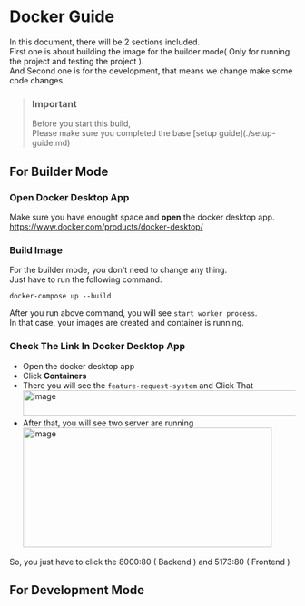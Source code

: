 # Docker Guide
In this document, there will be 2 sections included.  
First one is about building the image for the builder mode( Only for running the project and testing the project ).  
And Second one is for the development, that means we change make some code changes. 

> <h3>Important</h3>  
> Before you start this build,   <br />
> Please make sure you completed the base [setup guide](./setup-guide.md)<br />
> 

## For Builder Mode

### Open Docker Desktop App
Make sure you have enought space and **open** the docker desktop app.  
https://www.docker.com/products/docker-desktop/

### Build Image
For the builder mode, you don't need to change any thing.  
Just have to run the following command.  

    docker-compose up --build

After you run above command, you will see `start worker process`.  
In that case, your images are created and container is running.

### Check The Link In Docker Desktop App
- Open the docker desktop app
- Click **Containers**
- There you will see the `feature-request-system` and Click That
  <img width="607" height="46" alt="image" src="https://github.com/user-attachments/assets/805f28ff-6f59-400b-b7ea-26b5cd3f1c00" />
- After that, you will see two server are running  
  <img width="438" height="211" alt="image" src="https://github.com/user-attachments/assets/0649c504-58b6-4461-811c-200d283931bd" />

So, you just have to click the 8000:80 ( Backend ) and 5173:80 ( Frontend )


## For Development Mode
